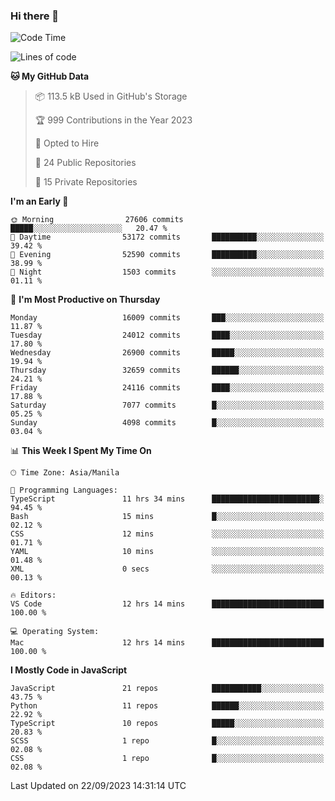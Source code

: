### Hi there 👋

<!--START_SECTION:waka-->
![Code Time](http://img.shields.io/badge/Code%20Time-382%20hrs%2037%20mins-blue)

![Lines of code](https://img.shields.io/badge/From%20Hello%20World%20I%27ve%20Written-58.4%20million%20lines%20of%20code-blue)

**🐱 My GitHub Data** 

> 📦 113.5 kB Used in GitHub's Storage 
 > 
> 🏆 999 Contributions in the Year 2023
 > 
> 💼 Opted to Hire
 > 
> 📜 24 Public Repositories 
 > 
> 🔑 15 Private Repositories 
 > 
**I'm an Early 🐤** 

```text
🌞 Morning                27606 commits       █████░░░░░░░░░░░░░░░░░░░░   20.47 % 
🌆 Daytime                53172 commits       ██████████░░░░░░░░░░░░░░░   39.42 % 
🌃 Evening                52590 commits       ██████████░░░░░░░░░░░░░░░   38.99 % 
🌙 Night                  1503 commits        ░░░░░░░░░░░░░░░░░░░░░░░░░   01.11 % 
```
📅 **I'm Most Productive on Thursday** 

```text
Monday                   16009 commits       ███░░░░░░░░░░░░░░░░░░░░░░   11.87 % 
Tuesday                  24012 commits       ████░░░░░░░░░░░░░░░░░░░░░   17.80 % 
Wednesday                26900 commits       █████░░░░░░░░░░░░░░░░░░░░   19.94 % 
Thursday                 32659 commits       ██████░░░░░░░░░░░░░░░░░░░   24.21 % 
Friday                   24116 commits       ████░░░░░░░░░░░░░░░░░░░░░   17.88 % 
Saturday                 7077 commits        █░░░░░░░░░░░░░░░░░░░░░░░░   05.25 % 
Sunday                   4098 commits        █░░░░░░░░░░░░░░░░░░░░░░░░   03.04 % 
```


📊 **This Week I Spent My Time On** 

```text
🕑︎ Time Zone: Asia/Manila

💬 Programming Languages: 
TypeScript               11 hrs 34 mins      ████████████████████████░   94.45 % 
Bash                     15 mins             █░░░░░░░░░░░░░░░░░░░░░░░░   02.12 % 
CSS                      12 mins             ░░░░░░░░░░░░░░░░░░░░░░░░░   01.71 % 
YAML                     10 mins             ░░░░░░░░░░░░░░░░░░░░░░░░░   01.48 % 
XML                      0 secs              ░░░░░░░░░░░░░░░░░░░░░░░░░   00.13 % 

🔥 Editors: 
VS Code                  12 hrs 14 mins      █████████████████████████   100.00 % 

💻 Operating System: 
Mac                      12 hrs 14 mins      █████████████████████████   100.00 % 
```

**I Mostly Code in JavaScript** 

```text
JavaScript               21 repos            ███████████░░░░░░░░░░░░░░   43.75 % 
Python                   11 repos            ██████░░░░░░░░░░░░░░░░░░░   22.92 % 
TypeScript               10 repos            █████░░░░░░░░░░░░░░░░░░░░   20.83 % 
SCSS                     1 repo              █░░░░░░░░░░░░░░░░░░░░░░░░   02.08 % 
CSS                      1 repo              █░░░░░░░░░░░░░░░░░░░░░░░░   02.08 % 
```




 Last Updated on 22/09/2023 14:31:14 UTC
<!--END_SECTION:waka-->
